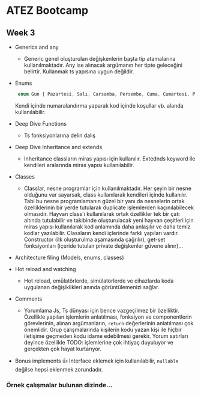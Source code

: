 # ATEZ Bootcamp

## Week 3

* Generics and any

  * Generic genel oluşturulan değişkenlerin başta tip atamalarına kullanılmaktadır. Any ise alınacak argümanın her tipte geleceğini belirtir. Kullanmak ts yapısına uygun değildir.
* Enums

  ```typescript
   enum Gun { Pazartesi, Salı, Carsamba, Persembe, Cuma, Cumartesi, Pazar };
  ```
  
   Kendi içinde numaralandırma yaparak kod içinde koşullar vb. alanda kullanılabilir.
* Deep Dive Functions

  * Ts fonksiyonlarına delin dalış
* Deep Dive Inheritance and extends

  * Inheritance classların miras yapısı için kullanılır. Extednds keyword ile kendileri aralarında miras yapısı kullanılabilir.
* Classes

  * Classlar, nesne programlar için kullanılmaktadır. Her şeyin bir nesne olduğunu var sayarsak, class kullanılarak kendileri içinde kullanılır. Tabi bu nesne programlamanın güzel bir yanı da nesnelerin ortak özelliklerinin bir yerde tutularak duplicate işlemlerden kaçınılabilecek olmasıdır. Hayvan class'ı kullanılarak ortak özellikler tek bir çatı altında tutulabilir ve takibinde oluşturulacak yeni hayvan çeşitleri için miras yapısı kullanılarak kod anlamında daha anlaşılır ve daha temiz kodlar yazılabilir. Classların kendi içlerinde farklı yapıları vardır. Constructor (ilk oluşturulma aşamasında çağrılır), get-set fonksiyonları (içeride tutulan private değişkenler güvene alınır)...
* Architecture filing (Models, enums, classes)
* Hot reload and watching

  * Hot reload, emülatörlerde, simülatörlerde ve cihazlarda koda uygulanan değişiklikleri anında görüntülemenizi sağlar.
* Comments

  * Yorumlama Js, Ts dünyası için bence vazgeçilmez bir özelliktir. Özellikle yapılan işlemlerin anlatılması, fonksiyon ve componentlerin görevlerinin, alınan argümanların, `return` değerlerinin anlatılması çok önemlidir. Grup çalışmalarında kişilerin kodu yazan kişi ile hiçbir iletişime geçmeden kodu idame edebilmesi gerekir. Yorum satırları deyince özellikle TODO: işlemlerine çok ihtiyaç duyuluyor ve gerçekten çok hayat kurtarıyor.
* Bonus implements 👍 Interface eklemek için kullanılabilir, `nullable` değilse hepsi eklenmek zorundadır.

### Örnek çalışmalar bulunan dizinde...

